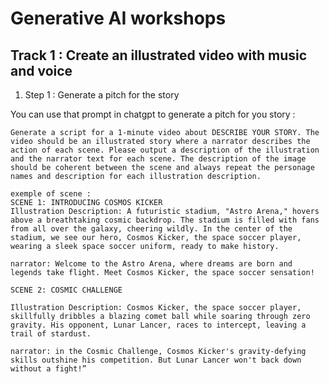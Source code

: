 # Generative AI workshops 

## Track 1 : Create an illustrated video with music and voice

1. Step 1 : Generate a pitch for the story

You can use that prompt in chatgpt to generate a pitch for you story : 

    Generate a script for a 1-minute video about DESCRIBE YOUR STORY. The video should be an illustrated story where a narrator describes the action of each scene. Please output a description of the illustration and the narrator text for each scene. The description of the image should be coherent between the scene and always repeat the personage names and description for each illustration description.

    exemple of scene : 
    SCENE 1: INTRODUCING COSMOS KICKER
    Illustration Description: A futuristic stadium, "Astro Arena," hovers above a breathtaking cosmic backdrop. The stadium is filled with fans from all over the galaxy, cheering wildly. In the center of the stadium, we see our hero, Cosmos Kicker, the space soccer player, wearing a sleek space soccer uniform, ready to make history.

    narrator: Welcome to the Astro Arena, where dreams are born and legends take flight. Meet Cosmos Kicker, the space soccer sensation!

    SCENE 2: COSMIC CHALLENGE

    Illustration Description: Cosmos Kicker, the space soccer player, skillfully dribbles a blazing comet ball while soaring through zero gravity. His opponent, Lunar Lancer, races to intercept, leaving a trail of stardust.

    narrator: in the Cosmic Challenge, Cosmos Kicker's gravity-defying skills outshine his competition. But Lunar Lancer won't back down without a fight!”